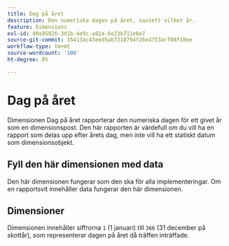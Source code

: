 ```yaml
---
title: Dag på året
description: Den numeriska dagen på året, oavsett vilket år.
feature: Dimensions
exl-id: 40a95926-3d1b-4e9c-a82a-6e23b711e6e7
source-git-commit: 35413ac43eed5ab7218794f26e4753acf08f18ee
workflow-type: tm+mt
source-wordcount: '108'
ht-degree: 0%

---
```


# Dag på året

Dimensionen Dag på året rapporterar den numeriska dagen för ett givet år som en dimensionspost. Den här rapporten är värdefull om du vill ha en rapport som delas upp efter årets dag, men inte vill ha ett statiskt datum som dimensionsobjekt.

## Fyll den här dimensionen med data

Den här dimensionen fungerar som den ska för alla implementeringar. Om en rapportsvit innehåller data fungerar den här dimensionen.

## Dimensioner

Dimensionen innehåller siffrorna `1` (1 januari) till `366` (31 december på skottår), som representerar dagen på året då träffen inträffade.
